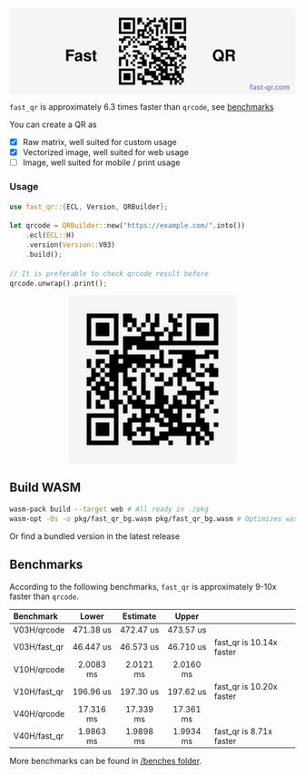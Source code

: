 <div style="display: flex; justify-content: center">
  <img src="assets/banner.svg"  alt="Example qr for website example.com"/>
</div>

`fast_qr` is approximately 6.3 times faster than `qrcode`, see [benchmarks](#benchmarks)

You can create a QR as

- [x] Raw matrix, well suited for custom usage
- [x] Vectorized image, well suited for web usage
- [ ] Image, well suited for mobile / print usage

### Usage

```rust
use fast_qr::{ECL, Version, QRBuilder};

let qrcode = QRBuilder::new("https://example.com/".into())
    .ecl(ECL::H)
    .version(Version::V03)
    .build();

// It is preferable to check qrcode result before
qrcode.unwrap().print();
```

<div style="display: flex; justify-content: center">
  <img src="assets/example.com.svg"  alt="Example qr for website example.com"/>
</div>

## Build WASM

```bash
wasm-pack build --target web # All ready in ./pkg
wasm-opt -Os -o pkg/fast_qr_bg.wasm pkg/fast_qr_bg.wasm # Optimizes wasm module size
```

Or find a bundled version in the latest release

## Benchmarks

According to the following benchmarks, `fast_qr` is approximately 9-10x faster than `qrcode`.

| Benchmark    |   Lower   | Estimate  |   Upper   |                          |
|:-------------|:---------:|:---------:|:---------:|--------------------------|
| V03H/qrcode  | 471.38 us | 472.47 us | 473.57 us |                          |
| V03H/fast_qr | 46.447 us | 46.573 us | 46.710 us | fast_qr is 10.14x faster |
| V10H/qrcode  | 2.0083 ms | 2.0121 ms | 2.0160 ms |                          |
| V10H/fast_qr | 196.96 us | 197.30 us | 197.62 us | fast_qr is 10.20x faster |
| V40H/qrcode  | 17.316 ms | 17.339 ms | 17.361 ms |                          |
| V40H/fast_qr | 1.9863 ms | 1.9898 ms | 1.9934 ms | fast_qr is 8.71x faster  |

More benchmarks can be found in [/benches folder](https://github.com/erwanvivien/fast_qr/tree/master/benches).
